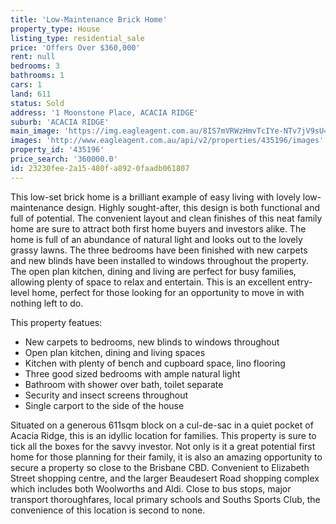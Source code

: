 ```yaml
---
title: 'Low-Maintenance Brick Home'
property_type: House
listing_type: residential_sale
price: 'Offers Over $360,000'
rent: null
bedrooms: 3
bathrooms: 1
cars: 1
land: 611
status: Sold
address: '1 Moonstone Place, ACACIA RIDGE'
suburb: 'ACACIA RIDGE'
main_image: 'https://img.eagleagent.com.au/8IS7mVRWzHmvTcIYe-NTv7jV9sU=/1280x854/smart/https://s3-us-west-2.amazonaws.com/eagleagent-orig/images/6821601/126769578-image-M.jpg'
images: 'http://www.eagleagent.com.au/api/v2/properties/435196/images'
property_id: '435196'
price_search: '360000.0'
id: 23230fee-2a15-480f-a892-0faadb061807
---
```

This low-set brick home is a brilliant example of easy living with lovely low-maintenance design. Highly sought-after, this design is both functional and full of potential. The convenient layout and clean finishes of this neat family home are sure to attract both first home buyers and investors alike. The home is full of an abundance of natural light and looks out to the lovely grassy lawns. The three bedrooms have been finished with new carpets and new blinds have been installed to windows throughout the property. The open plan kitchen, dining and living are perfect for busy families, allowing plenty of space to relax and entertain. This is an excellent entry-level home, perfect for those looking for an opportunity to move in with nothing left to do.

This property featues:

*  New carpets to bedrooms, new blinds to windows throughout
*  Open plan kitchen, dining and living spaces
*  Kitchen with plenty of bench and cupboard space, lino flooring
*  Three good sized bedrooms with ample natural light
*  Bathroom with shower over bath, toilet separate
*  Security and insect screens throughout
*  Single carport to the side of the house

Situated on a generous 611sqm block on a cul-de-sac in a quiet pocket of Acacia Ridge, this is an idyllic location for families. This property is sure to tick all the boxes for the savvy investor. Not only is it a great potential first home for those planning for their family, it is also an amazing opportunity to secure a property so close to the Brisbane CBD. Convenient to Elizabeth Street shopping centre, and the larger Beaudesert Road shopping complex which includes both Woolworths and Aldi. Close to bus stops, major transport thoroughfares, local primary schools and Souths Sports Club, the convenience of this location is second to none.
